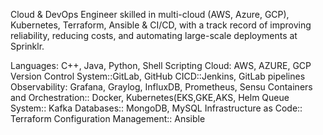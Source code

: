 Cloud & DevOps Engineer skilled in multi-cloud (AWS, Azure, GCP), Kubernetes, Terraform, Ansible & CI/CD, with a track record of improving reliability, reducing costs, and automating large-scale deployments at Sprinklr.

Languages: C++, Java, Python, Shell Scripting Cloud: AWS, AZURE, GCP Version Control System::GitLab, GitHub CICD::Jenkins, GitLab pipelines Observability: Grafana, Graylog, InfluxDB, Prometheus, Sensu Containers and Orchestration:: Docker, Kubernetes(EKS,GKE,AKS, Helm Queue System:: Kafka Databases:: MongoDB, MySQL Infrastructure as Code:: Terraform Configuration Management:: Ansible
